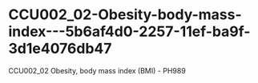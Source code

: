 # CCU002_02-Obesity-body-mass-index---5b6af4d0-2257-11ef-ba9f-3d1e4076db47
CCU002_02 Obesity, body mass index (BMI) - PH989
